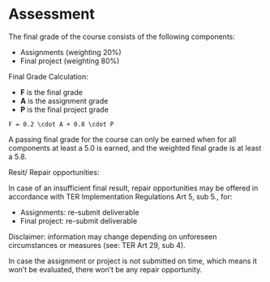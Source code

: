 # Assessment

The final grade of the course consists of the following components:

*   Assignments (weighting 20%)
*   Final project (weighting 80%)

Final Grade Calculation:

*   **F** is the final grade
*   **A** is the assignment grade
*   **P** is the final project grade

```{math}
F = 0.2 \cdot A + 0.8 \cdot P
```

A passing final grade for the course can only be earned when for all components at least a 5.0 is earned, and the weighted final grade is at least a 5.8.

Resit/ Repair opportunities:

In case of an insufficient final result, repair opportunities may be offered in accordance with TER Implementation Regulations Art 5, sub 5., for:

*   Assignments: re-submit deliverable
*   Final project: re-submit deliverable

Disclaimer: information may change depending on unforeseen circumstances or measures (see: TER Art 29, sub 4).

In case the assignment or project is not submitted on time, which means it won’t be evaluated, there won’t be any repair opportunity.